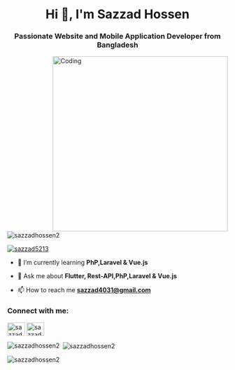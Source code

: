 
<h1 align="center">Hi 👋, I'm Sazzad Hossen</h1>
<h3 align="center">Passionate Website and Mobile Application Developer from Bangladesh</h3>
<img align="right" alt="Coding" width="400" src="https://camo.githubusercontent.com/7de37139d0b4c1ce40865e799b446c0e963a3dd8fb68d239707237c40604fa3d/68747470733a2f2f63646e2e6472696262626c652e636f6d2f75736572732f3733303730332f73637265656e73686f74732f363538313234332f6176656e746f2e676966">

<p align="left"> <img src="https://komarev.com/ghpvc/?username=sazzadhossen2&label=Profile%20views&color=0e75b6&style=flat" alt="sazzadhossen2" /> </p>

<p align="left"> <a href="https://twitter.com/sazzad5213" target="blank"><img src="https://img.shields.io/twitter/follow/sazzad5213?logo=twitter&style=for-the-badge" alt="sazzad5213" /></a> </p>

- 🌱 I’m currently learning **PhP,Laravel & Vue.js**

- 💬 Ask me about **Flutter, Rest-API,PhP,Laravel & Vue.js**

- 📫 How to reach me **sazzad4031@gmail.com**

<h3 align="left">Connect with me:</h3>
<p align="left">
<a href="https://twitter.com/sazzad5213" target="blank"><img align="center" src="https://raw.githubusercontent.com/rahuldkjain/github-profile-readme-generator/master/src/images/icons/Social/twitter.svg" alt="sazzad5213" height="30" width="40" /></a>
<a href="https://linkedin.com/in/sazzad-hossen-00a05929b" target="blank"><img align="center" src="https://raw.githubusercontent.com/rahuldkjain/github-profile-readme-generator/master/src/images/icons/Social/linked-in-alt.svg" alt="sazzad-hossen-00a05929b" height="30" width="40" /></a>


<p><img align="left" src="https://github-readme-stats.vercel.app/api/top-langs?username=sazzadhossen2&show_icons=true&locale=en&layout=compact" alt="sazzadhossen2" /></p>

<p>&nbsp;<img align="center" src="https://github-readme-stats.vercel.app/api?username=sazzadhossen2&show_icons=true&locale=en" alt="sazzadhossen2" /></p>

<p><img align="center" src="https://github-readme-streak-stats.herokuapp.com/?user=sazzadhossen2&" alt="sazzadhossen2" /></p>

